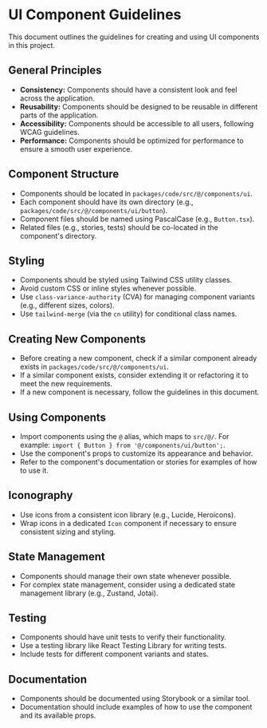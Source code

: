 # UI Component Guidelines

This document outlines the guidelines for creating and using UI components in
this project.

## General Principles

- **Consistency:** Components should have a consistent look and feel across the
  application.
- **Reusability:** Components should be designed to be reusable in different
  parts of the application.
- **Accessibility:** Components should be accessible to all users, following
  WCAG guidelines.
- **Performance:** Components should be optimized for performance to ensure a
  smooth user experience.

## Component Structure

- Components should be located in `packages/code/src/@/components/ui`.
- Each component should have its own directory (e.g.,
  `packages/code/src/@/components/ui/button`).
- Component files should be named using PascalCase (e.g., `Button.tsx`).
- Related files (e.g., stories, tests) should be co-located in the component's
  directory.

## Styling

- Components should be styled using Tailwind CSS utility classes.
- Avoid custom CSS or inline styles whenever possible.
- Use `class-variance-authority` (CVA) for managing component variants (e.g.,
  different sizes, colors).
- Use `tailwind-merge` (via the `cn` utility) for conditional class names.

## Creating New Components

- Before creating a new component, check if a similar component already exists
  in `packages/code/src/@/components/ui`.
- If a similar component exists, consider extending it or refactoring it to meet
  the new requirements.
- If a new component is necessary, follow the guidelines in this document.

## Using Components

- Import components using the `@` alias, which maps to `src/@/`. For example:
  `import { Button } from '@/components/ui/button';`.
- Use the component's props to customize its appearance and behavior.
- Refer to the component's documentation or stories for examples of how to use
  it.

## Iconography

- Use icons from a consistent icon library (e.g., Lucide, Heroicons).
- Wrap icons in a dedicated `Icon` component if necessary to ensure consistent
  sizing and styling.

## State Management

- Components should manage their own state whenever possible.
- For complex state management, consider using a dedicated state management
  library (e.g., Zustand, Jotai).

## Testing

- Components should have unit tests to verify their functionality.
- Use a testing library like React Testing Library for writing tests.
- Include tests for different component variants and states.

## Documentation

- Components should be documented using Storybook or a similar tool.
- Documentation should include examples of how to use the component and its
  available props.
